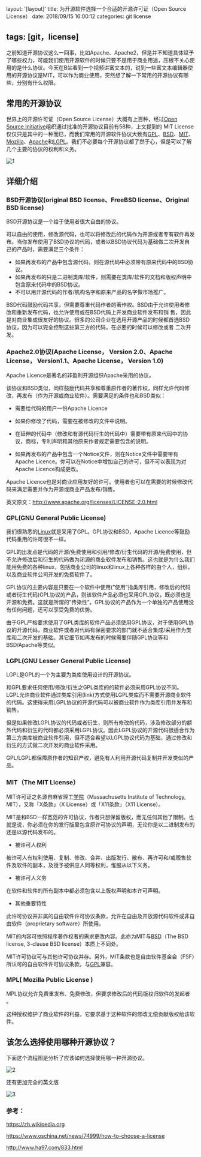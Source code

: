 layout: '[layout]'
title: 为开源软件选择一个合适的开源许可证（Open Source License）
date: 2018/09/15 16:00:12
categories: git license

tags: [git，license]
---

之前知道开源协议这么一回事，比如Apache、Apache2，但是并不知道具体赋予了哪些权力，可能我们使用开源软件的时候只要不是用于商业用途，压根不关心使用的是什么协议。今天在B站看到一个视频讲富文本的，说到一些富文本编辑器使用的开源协议是MIT，可以作为商业使用，突然想了解一下常用的开源协议有哪些，分别有什么权限。

## 常用的开源协议

世界上的开源许可证（Open Source License）大概有上百种，经过[Open Source Initiative](http://www.opensource.org/licenses/alphabetical)组织通过批准的开源协议目前有58种，上文提到的 MIT License 仅仅只是其中的一种而已，而我们常用的开源软件协议大致有[GPL](http://www.gnu.org/licenses/gpl.html)、[BSD](http://en.wikipedia.org/wiki/BSD_licenses)、[MIT](http://en.wikipedia.org/wiki/MIT_License)、[Mozilla](http://www.mozilla.org/MPL/)、[Apache](http://www.apache.org/licenses/LICENSE-2.0)和[LGPL](http://www.gnu.org/copyleft/lesser.html)。我们不必要每个开源协议都了然于心，但是可以了解几个主要的协议的权利和义务。

![1](/1.jpg)

## 详细介绍

### BSD开源协议(original BSD license、FreeBSD license、Original BSD license)

BSD开源协议是一个给于使用者很大自由的协议。

可以自由的使用，修改源代码，也可以将修改后的代码作为开源或者专有软件再发布。当你发布使用了BSD协议的代码，或者以BSD协议代码为基础做二次开发自己的产品时，需要满足三个条件：

- 如果再发布的产品中包含源代码，则在源代码中必须带有原来代码中的BSD协议。
- 如果再发布的只是二进制类库/软件，则需要在类库/软件的文档和版权声明中包含原来代码中的BSD协议。
- 不可以用开源代码的作者/机构名字和原来产品的名字做市场推广。

BSD代码鼓励代码共享，但需要尊重代码作者的著作权。BSD由于允许使用者修改和重新发布代码，也允许使用或在BSD代码上开发商业软件发布和销 售，因此是对商业集成很友好的协议。很多的公司企业在选用开源产品的时候都首选BSD协议，因为可以完全控制这些第三方的代码，在必要的时候可以修改或者 二次开发。

### Apache2.0协议(Apache License， Version 2.0、Apache License， Version1.1、Apache License， Version 1.0)

Apache Licence是著名的非盈利开源组织Apache采用的协议。

该协议和BSD类似，同样鼓励代码共享和尊重原作者的著作权，同样允许代码修改，再发布（作为开源或商业软件）。需要满足的条件也和BSD类似：

- 需要给代码的用户一份Apache Licence

- 如果你修改了代码，需要在被修改的文件中说明。

- 在延伸的代码中（修改和有源代码衍生的代码中）需要带有原来代码中的协议，商标，专利声明和其他原来作者规定需要包含的说明。

- 如果再发布的产品中包含一个Notice文件，则在Notice文件中需要带有Apache Licence。你可以在Notice中增加自己的许可，但不可以表现为对Apache Licence构成更改。

Apache Licence也是对商业应用友好的许可。使用者也可以在需要的时候修改代码来满足需要并作为开源或商业产品发布/销售。

英文原文：http://www.apache.org/licenses/LICENSE-2.0.html

### GPL(GNU General Public License)

我们很熟悉的[Linux](https://www.linuxprobe.com/)就是采用了GPL。GPL协议和BSD，Apache Licence等鼓励代码重用的许可很不一样。

GPL的出发点是代码的开源/免费使用和引用/修改/衍生代码的开源/免费使用，但不允许修改后和衍生的代码做为闭源的商业软件发布和销售。这也就是为什么我们能用免费的各种linux，包括商业公司的linux和linux上各种各样的由个人，组织，以及商业软件公司开发的免费软件了。

GPL协议的主要内容是只要在一个软件中使用(”使用”指类库引用，修改后的代码或者衍生代码)GPL协议的产品，则该软件产品必须也采用GPL协议，既必须也是开源和免费。这就是所谓的”传染性”。GPL协议的产品作为一个单独的产品使用没有任何问题，还可以享受免费的优势。

由于GPL严格要求使用了GPL类库的软件产品必须使用GPL协议，对于使用GPL协议的开源代码，商业软件或者对代码有保密要求的部门就不适合集成/采用作为类库和二次开发的基础。其它细节如再发布的时候需要伴随GPL协议等和BSD/Apache等类似。

### LGPL(GNU Lesser General Public License)

LGPL是GPL的一个为主要为类库使用设计的开源协议。

和GPL要求任何使用/修改/衍生之GPL类库的的软件必须采用GPL协议不同。LGPL允许商业软件通过类库引用(link)方式使用LGPL类库而不需要开源商业软件的代码。这使得采用LGPL协议的开源代码可以被商业软件作为类库引用并发布和销售。

但是如果修改LGPL协议的代码或者衍生，则所有修改的代码，涉及修改部分的额外代码和衍生的代码都必须采用LGPL协议。因此LGPL协议的开源代码很适合作为第三方类库被商业软件引用，但不适合希望以LGPL协议代码为基础，通过修改和衍生的方式做二次开发的商业软件采用。

GPL/LGPL都保障原作者的知识产权，避免有人利用开源代码复制并开发类似的产品。

### MIT（The MIT License）

MIT许可证之名源自麻省理工[学院](https://baike.baidu.com/item/%E5%AD%A6%E9%99%A2/999322)（Massachusetts Institute of Technology, MIT），又称「X条款」（X License）或「X11条款」（X11 License）。

MIT是和BSD一样宽范的许可协议，作者只想保留版权，而无任何其他了限制。也就是说，你必须在你的发行版里包含原许可协议的声明，无论你是以二进制发布的还是以源代码发布的。

- 被许可人权利

被许可人有权利使用、复制、修改、合并、出版发行、散布、再许可和/或贩售软件及软件的副本，及授予被供应人同等权利，惟服从以下义务。

- 被许可人义务

在软件和软件的所有副本中都必须包含以上版权声明和本许可声明。

- 其他重要特性

此许可协议并非属的自由软件许可协议条款，允许在自由及开放源代码软件或非自由软件（proprietary software）所使用。

MIT的内容可依照程序著作权者的需求更改内容。此亦为MIT与[BSD](https://zh.wikipedia.org/wiki/BSD_license)（The BSD license, 3-clause BSD license）本质上不同处。

MIT许可协议可与其他许可协议并存。另外，MIT条款也是自由软件基金会（FSF）所认可的自由软件许可协议条款，与[GPL](https://zh.wikipedia.org/wiki/GPL)兼容。

### MPL( Mozilla Public License  )

MPL协议允许免费重发布、免费修改，但要求修改后的代码版权归软件的发起者 。

这种授权维护了商业软件的利益，它要求基于这种软件的修改无偿贡献版权给该软件。



## 该怎么选择使用哪种开源协议？

下面这个流程图是分析了应该如何选择使用哪一种开源协议。

![2](/2.png)

还有更加完全的英文版

![3](/3.png)



### 参考：

https://zh.wikipedia.org

https://www.oschina.net/news/74999/how-to-choose-a-license

http://www.ha97.com/833.html

